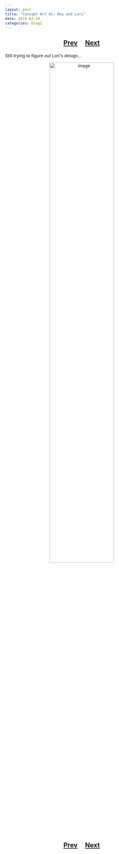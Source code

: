 ```yaml
---
layout: post
title: "Concept Art 41: Rey and Lori"
date: 2019-03-24
categories: blog2
---
```


<h2>
  <p style="text-align:center;">
    <a href="/wingsofthechorus/archive/2019/03/24/conceptart40">Prev</a>
    &nbsp;&nbsp;&nbsp;
    <a href="/wingsofthechorus/archive/2019/03/25/conceptart42">Next</a>
  </p>
</h2>

Still trying to figure out Lori's design...

<p style="text-align:center;">
  <img src="/wingsofthechorus/images/conceptart/ca41.png" width="65%" alt="image"/>
</p>

<h2>
  <p style="text-align:center;">
    <a href="/wingsofthechorus/archive/2019/03/24/conceptart40">Prev</a>
    &nbsp;&nbsp;&nbsp;
    <a href="/wingsofthechorus/archive/2019/03/25/conceptart42">Next</a>
  </p>
</h2>
